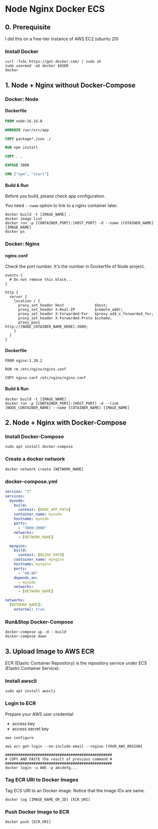 # Node Nginx Docker ECS

## 0. Prerequisite

I did this on a free-tier instance of AWS EC2 (ubuntu 20)

### Install Docker

```
curl -fsSL https://get.docker.com/ | sudo sh
sudo usermod -aG docker $USER
docker
```

## 1. Node + Nginx without Docker-Compose

### Docker: Node

#### Dockerfile

```Dockerfile
FROM node:16.14.0

WORKDIR /usr/src/app

COPY package*.json ./

RUN npm install

COPY . .

EXPOSE 3000

CMD ["npm", "start"]
```

#### Build & Run

Before you build, please check app configuration.

You need `--name` option to link to a nginx container later.

```
docker build -t [IMAGE_NAME] .
docker image list
docker run -p [CONTAINER_PORT]:[HOST_PORT] -d --name [COTAINER_NAME] [IMAGE_NAME]
docker ps
```

### Docker: Nginx

#### nginx.conf

Check the port number. It's the number in Dockerfile of Node project.

```
events {
  # Do not remove this block...
}

http {
  server {
    location / {
      proxy_set_header Host              $host;
      proxy_set_header X-Real-IP         $remote_addr;
      proxy_set_header X-Forwarded-For   $proxy_add_x_forwarded_for;
      proxy_set_header X-Forwarded-Proto $scheme;
      proxy_pass                         http://[NODE_COTAINER_NAME_HERE]:3000;
    }
  }
}
```

#### Dockerfile

```
FROM nginx:1.20.2

RUN rm /etc/nginx/nginx.conf

COPY nginx.conf /etc/nginx/nginx.conf
```

#### Build & Run

```
docker build -t [IMAGE_NAME] .
docker run -p [CONTAINER_PORT]:[HOST_PORT] -d --link [NODE_CONTAINER_NAME] --name [COTAINER_NAME] [IMAGE_NAME]
```

## 2. Node + Nginx with Docker-Compose

### Install Docker-Compose

```
sudo apt install docker-compose
```

### Create a docker network

```
docker network create [NETWORK_NAME]
```

### docker-compose.yml

```yaml
version: "3"
services:
  mynode:
    build:
      context: [NODE_APP_PATH]
    container_name: mynode
    hostname: mynode
    ports:
      - "3000:3000"
    networks:
      - [NETWORK_NAME]

  mynginx:
    build:
      context: [NGINX_PATH]
    container_name: mynginx
    hostname: mynginx
    ports:
      - "80:80"
    depends_on:
      - mynode
    networks:
      - [NETWORK_NAME]

networks:
  [NETWORK_NAME]:
    external: true
```

### Run&Stop Docker-Compose

```
docker-compose up -d --build
docker-compose down
```

## 3. Upload Image to AWS ECR

ECR (Elastic Container Repository) is the repository service under ECS (Elastic Container Service).

### Install awscli

```
sudo apt install awscli
```

### Login to ECR

Prepare your AWS user credential

- access key
- access secret key

```
aws configure

aws ecr get-login --no-include-email --region [YOUR_AWS_REGION]

#################################################
# COPY AND PASTE the result of previous command #
#################################################
docker login -u AWS -p abcdefg...

```

### Tag ECR URI to Docker Images

Tag ECS URI to an Docker image. Notice that the image IDs are same.

```
docker tag [IMAGE_NAME_OR_ID] [ECR_URI]
```

### Push Docker Image to ECR

```
docker push [ECR_URI]
```
